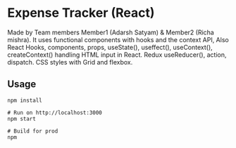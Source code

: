 # Expense Tracker (React)
Made by Team members Member1 (Adarsh Satyam) & Member2 (Richa mishra).
It uses functional components with hooks and the context API, Also React Hooks, components, props, useState(), useffect(), useContext(), createContext() handling HTML input in React. Redux useReducer(), action, dispatch. CSS styles with Grid and flexbox. 

## Usage
```
npm install

# Run on http://localhost:3000
npm start

# Build for prod
npm 


